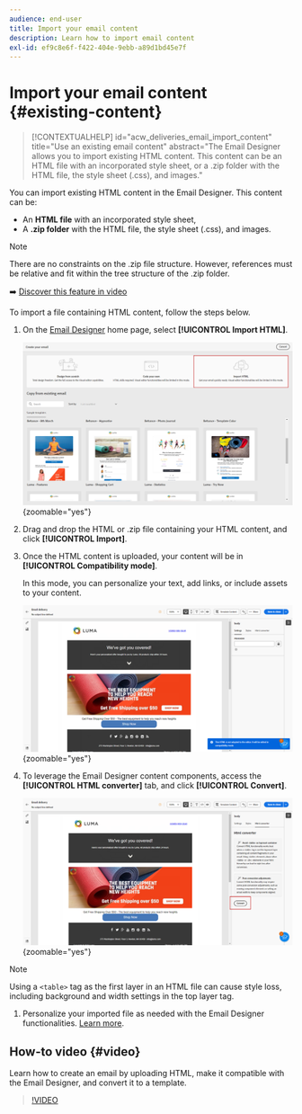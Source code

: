 ```yaml
---
audience: end-user
title: Import your email content
description: Learn how to import email content
exl-id: ef9c8e6f-f422-404e-9ebb-a89d1bd45e7f
---
```

# Import your email content {#existing-content}

>[!CONTEXTUALHELP]
>id="acw_deliveries_email_import_content"
>title="Use an existing email content"
>abstract="The Email Designer allows you to import existing HTML content. This content can be an HTML file with an incorporated style sheet, or a .zip folder with the HTML file, the style sheet (.css), and images."

You can import existing HTML content in the Email Designer. This content can be:

* An **HTML file** with an incorporated style sheet,
* A **.zip folder** with the HTML file, the style sheet (.css), and images.

>[!NOTE]
>There are no constraints on the .zip file structure. However, references must be relative and fit within the tree structure of the .zip folder.

➡️ [Discover this feature in video](#video)

To import a file containing HTML content, follow the steps below.

1. On the [Email Designer](get-started-email-designer.md) home page, select **[!UICONTROL Import HTML]**.

    ![Screenshot showing the Import HTML option in the Email Designer home page.](assets/html-import.png){zoomable="yes"}

1. Drag and drop the HTML or .zip file containing your HTML content, and click **[!UICONTROL Import]**.

1. Once the HTML content is uploaded, your content will be in **[!UICONTROL Compatibility mode]**. 

    In this mode, you can personalize your text, add links, or include assets to your content.

    ![Screenshot showing the uploaded HTML content in Compatibility mode.](assets/html-imported.png){zoomable="yes"}

1. To leverage the Email Designer content components, access the **[!UICONTROL HTML converter]** tab, and click **[!UICONTROL Convert]**.

    ![Screenshot showing the HTML converter tab and Convert button.](assets/html-imported-2.png){zoomable="yes"}

>[!NOTE]
>Using a `<table>` tag as the first layer in an HTML file can cause style loss, including background and width settings in the top layer tag.

1. Personalize your imported file as needed with the Email Designer functionalities. [Learn more](content-components.md).

## How-to video {#video}

Learn how to create an email by uploading HTML, make it compatible with the Email Designer, and convert it to a template.

>[!VIDEO](https://video.tv.adobe.com/v/3427633/?quality=12)